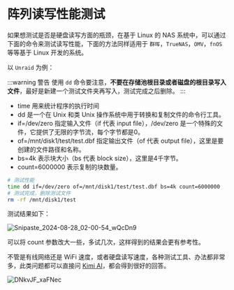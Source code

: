 # 阵列读写性能测试

如果想测试是否是硬盘读写方面的瓶颈，在基于 Linux 的 NAS 系统中，可以通过下面的命令来测试读写性能，下面的方法同样适用于 `群晖`，`TrueNAS`，`OMV`，`fnOS` 等等基于 Linux 开发的系统。

以 `Unraid` 为例：

:::warning 警告
使用 `dd` 命令要注意，**不要在存储池根目录或者磁盘的根目录写入文件**，最好是新建一个测试文件夹再写入，测试完成之后删除。
:::

- time 用来统计程序的执行时间
- dd 是一个在 Unix 和类 Unix 操作系统中用于转换和复制文件的命令行工具。
- if=/dev/zero 指定输入文件（if 代表 input file），/dev/zero 是一个特殊的文件，它提供了无限的字节流，每个字节都是0。
- of=/mnt/disk1/test/test.dbf 指定输出文件（of 代表 output file），这里是要创建的文件路径和名称。
- bs=4k 表示块大小（bs 代表 block size），这里是4千字节。
- count=6000000 表示复制的块数量。

```sh
# 测试性能
time dd if=/dev/zero of=/mnt/disk1/test/test.dbf bs=4k count=6000000
# 测试完成，删除测试文件
rm -rf /mnt/disk1/test
```

测试结果如下：

![Snipaste_2024-08-28_02-00-54_wQcDn9](https://img.slarker.me/wiki/Snipaste_2024-08-28_02-00-54_wQcDn9.png)

可以将 count 参数改大一些，多试几次，这样得到的结果会更有参考性。

不管是有线网络还是 WiFi 速度，或者硬盘读写速度，各种测试工具、办法都非常多，此类问题都可以直接问 [Kimi AI](https://kimi.moonshot.cn/)，都会得到很好的回答。

![DNkvJF_xaFNec](https://img.slarker.me/wiki/DNkvJF_xaFNec.png)